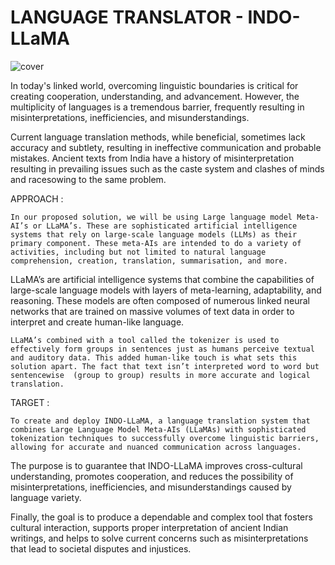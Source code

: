 # LANGUAGE TRANSLATOR - INDO-LLaMA

![cover](https://github.com/ShreyasDevesh/BOLT/assets/77879410/9f15c8c9-d0d6-472c-b396-cf075c3d31be)

In today's linked world, overcoming linguistic boundaries is critical for creating cooperation, understanding, and advancement. However, the multiplicity of languages is a tremendous barrier, frequently resulting in misinterpretations, inefficiencies, and misunderstandings. 


Current language translation methods, while beneficial, sometimes lack accuracy and subtlety, resulting in ineffective communication and probable mistakes. Ancient texts from India have a history of misinterpretation resulting in prevailing issues such as the caste system and clashes of minds and racesowing to the same problem. 

APPROACH :

	In our proposed solution, we will be using Large language model Meta-AI’s or LLaMA’s. These are sophisticated artificial intelligence systems that rely on large-scale language models (LLMs) as their primary component. These meta-AIs are intended to do a variety of activities, including but not limited to natural language comprehension, creation, translation, summarisation, and more.

LLaMA’s are artificial intelligence systems that combine the capabilities of large-scale language models with layers of meta-learning, adaptability, and reasoning. These models are often composed of numerous linked neural networks that are trained on massive volumes of text data in order to interpret and create human-like language.

	LLaMA’s combined with a tool called the tokenizer is used to effectively form groups in sentences just as humans perceive textual and auditory data. This added human-like touch is what sets this solution apart. The fact that text isn’t interpreted word to word but sentencewise  (group to group) results in more accurate and logical translation. 


TARGET :

	To create and deploy INDO-LLaMA, a language translation system that combines Large Language Model Meta-AIs (LLaMAs) with sophisticated tokenization techniques to successfully overcome linguistic barriers, allowing for accurate and nuanced communication across languages. 

The purpose is to guarantee that INDO-LLaMA improves cross-cultural understanding, promotes cooperation, and reduces the possibility of misinterpretations, inefficiencies, and misunderstandings caused by language variety. 

Finally, the goal is to produce a dependable and complex tool that fosters cultural interaction, supports proper interpretation of ancient Indian writings, and helps to solve current concerns such as misinterpretations that lead to societal disputes and injustices.
